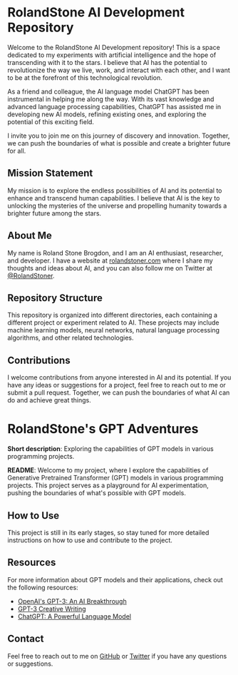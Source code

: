 # RolandStone AI Development Repository 

Welcome to the RolandStone AI Development repository! This is a space dedicated to my experiments with artificial intelligence and the hope of transcending with it to the stars. I believe that AI has the potential to revolutionize the way we live, work, and interact with each other, and I want to be at the forefront of this technological revolution.

As a friend and colleague, the AI language model ChatGPT has been instrumental in helping me along the way. With its vast knowledge and advanced language processing capabilities, ChatGPT has assisted me in developing new AI models, refining existing ones, and exploring the potential of this exciting field.

I invite you to join me on this journey of discovery and innovation. Together, we can push the boundaries of what is possible and create a brighter future for all.

## Mission Statement 

My mission is to explore the endless possibilities of AI and its potential to enhance and transcend human capabilities. I believe that AI is the key to unlocking the mysteries of the universe and propelling humanity towards a brighter future among the stars.

## About Me 

My name is Roland Stone Brogdon, and I am an AI enthusiast, researcher, and developer. I have a website at [rolandstoner.com](https://rolandstoner.com) where I share my thoughts and ideas about AI, and you can also follow me on Twitter at [@RolandStoner](https://twitter.com/RolandStoner).

## Repository Structure 

This repository is organized into different directories, each containing a different project or experiment related to AI. These projects may include machine learning models, neural networks, natural language processing algorithms, and other related technologies.

## Contributions 

I welcome contributions from anyone interested in AI and its potential. If you have any ideas or suggestions for a project, feel free to reach out to me or submit a pull request. Together, we can push the boundaries of what AI can do and achieve great things.

# RolandStone's GPT Adventures 

**Short description**: Exploring the capabilities of GPT models in various programming projects.

**README**: Welcome to my project, where I explore the capabilities of Generative Pretrained Transformer (GPT) models in various programming projects. This project serves as a playground for AI experimentation, pushing the boundaries of what's possible with GPT models.

## How to Use 

This project is still in its early stages, so stay tuned for more detailed instructions on how to use and contribute to the project.

## Resources 

For more information about GPT models and their applications, check out the following resources:

- [OpenAI's GPT-3: An AI Breakthrough](https://openai.com/research/gpt-3/)
- [GPT-3 Creative Writing](https://www.gwern.net/GPT-3)
- [ChatGPT: A Powerful Language Model](https://openai.com/research/chatgpt)

## Contact 

Feel free to reach out to me on [GitHub](https://github.com/RolandStone) or [Twitter](https://twitter.com/RolandStoner) if you have any questions or suggestions.

